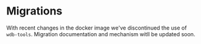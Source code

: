 # Migrations

With recent changes in the docker image we've discontinued the use of `wdb-tools`. Migration documentation and mechanism witll be updated soon.
<!-- 
This document contains background details and instructions to migrate to new models and breaking changes.

## Migrating existing roles to add `hidden` field

To update existing roles to add the `hidden` field, there are several methods.

### Option 1: Manually Update Persisted Roles File

Before starting wdb-instance, manually update the roles in the persisted roles file.

- Go to the Persisted Storage Path - where all wdb files are persisted.
- Generally its stored in the `~/wdb/wfs` directory
- Go to the `roles` sub-directory (`~/wdb/wfs/roles`) and open the `roles_persisted.json` file
- Now manually update the roles and add the `hidden` field with the required value - `true` or `false`.


### Option 2: Use wdb-tools to Update the Roles

wdb-tools are commandline tools built to make life easy! To use wdb-tools, 

- Clone the wdb-sidekicks repository - `git clone https://github.com/TanmoySG/wdb-sidekicks`
- Browse to `wdb-sidekicks/tools` directory and build the tools by running - `sh ./build.sh`
- Using the `roles_hidden_field_update` - created in the `wdb-sidekicks/tools/bin` subdirectory, you can update the roles.
- Use the `roles_hidden_field_update` as
  - export the `USE_TOOL` variable as true, `export USE_TOOL=true`
  - export the `TOOL_INSTRUCTION` variable as, `export TOOL_INSTRUCTION=/path/to/roles_hidden_field_update -f path/to/wfs/roles/roles_persisted.json true`
    - Here the value of `-f` flag is the path to the persisted roles file
    - The last argument is the value to be set for the `hidden` field. It can be set as either true or false.
    - All roles will be set to the value
  - Run the `sh ./scripts/start.sh` to run the tool and start the wdb-server

### Option 3: Use wdb-tools in Docker Containers

Simillar to Option-2, to use wdb-tools in wdb-container, you just need to export the `TOOL_INSTRUCTION` and `USE_TOOL` variables. The wdb-image comes pre-packed with the wdb-tools so you dont need to clone it. The tools are stored in the `/tools` directory in wdb-image/container.

- The docker-compose files have the required values set, to use the tool, you just need to change the value of `USE_TOOL` to true (set as false in the compose file)
- This will run the tool inside the container and start the wdb-server -->

